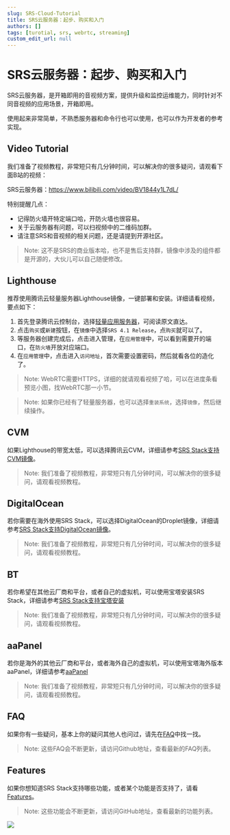 ```yaml
---
slug: SRS-Cloud-Tutorial
title: SRS云服务器：起步、购买和入门
authors: []
tags: [turotial, srs, webrtc, streaming]
custom_edit_url: null
---
```


# SRS云服务器：起步、购买和入门

SRS云服务器，是开箱即用的音视频方案，提供升级和监控运维能力，同时针对不同音视频的应用场景，开箱即用。

使用起来非常简单，不熟悉服务器和命令行也可以使用，也可以作为开发者的参考实现。

<!--truncate-->

## Video Tutorial

我们准备了视频教程，非常短只有几分钟时间，可以解决你的很多疑问，请观看下面B站的视频：

SRS云服务器：https://www.bilibili.com/video/BV1844y1L7dL/

特别提醒几点：

* 记得防火墙开特定端口哈，开防火墙也很容易。
* 关于云服务器有问题，可以扫视频中的二维码加群。
* 请注意SRS和音视频的相关问题，还是请提到开源社区。

> Note: 这不是SRS的商业版本哈，也不是售后支持群，镜像中涉及的组件都是开源的，大伙儿可以自己随便修改。

## Lighthouse

推荐使用腾讯云轻量服务器Lighthouse镜像，一键部署和安装。详细请看视频，要点如下：

1. 首先登录腾讯云控制台，选择[轻量应用服务器](https://console.cloud.tencent.com/lighthouse)，可阅读原文直达。
1. 点击`购买`或`新建`按钮，在`镜像`中选择`SRS 4.1 Release`，点`购买`就可以了。
1. 等服务器创建完成后，点击进入管理，在`应用管理`中，可以看到需要开的端口，在`防火墙`开放对应端口。
1. 在`应用管理`中，点击进入`访问地址`，首次需要设置密码，然后就看各位的造化了。

> Note: WebRTC需要HTTPS，详细的就请观看视频了哈，可以在进度条看预览小图，找WebRTC那一小节。

> Note: 如果你已经有了轻量服务器，也可以选择`重装系统`，选择`镜像`，然后继续操作。

## CVM

如果Lighthouse的带宽太低，可以选择腾讯云CVM，详细请参考[SRS Stack支持CVM镜像](https://mp.weixin.qq.com/s/x-PjoKjJj6HRF-eCKX0KzQ)。

> Note: 我们准备了视频教程，非常短只有几分钟时间，可以解决你的很多疑问，请观看视频教程。

## DigitalOcean

若你需要在海外使用SRS Stack，可以选择DigitalOcean的Droplet镜像，详细请参考[SRS Stack支持DigitalOcean镜像](https://mp.weixin.qq.com/s/_GcJm15BGv1qbmHixPQAGQ)。

> Note: 我们准备了视频教程，非常短只有几分钟时间，可以解决你的很多疑问，请观看视频教程。

## BT

若你希望在其他云厂商和平台，或者自己的虚拟机，可以使用宝塔安装SRS Stack，详细请参考[SRS Stack支持宝塔安装](https://mp.weixin.qq.com/s/nutc5eJ73aUa4Hc23DbCwQ)

> Note: 我们准备了视频教程，非常短只有几分钟时间，可以解决你的很多疑问，请观看视频教程。

## aaPanel

若你是海外的其他云厂商和平台，或者海外自己的虚拟机，可以使用宝塔海外版本aaPanel，详细请参考[aaPanel](https://blog.ossrs.io/how-to-setup-a-video-streaming-service-by-aapanel-9748ae754c8c)

> Note: 我们准备了视频教程，非常短只有几分钟时间，可以解决你的很多疑问，请观看视频教程。

## FAQ

如果你有一些疑问，基本上你的疑问其他人也问过，请先在[FAQ](https://github.com/ossrs/srs-stack/issues/4)中找一找。

> Note: 这些FAQ会不断更新，请访问Github地址，查看最新的FAQ列表。

## Features

如果你想知道SRS Stack支持哪些功能，或者某个功能是否支持了，请看[Features](https://github.com/ossrs/srs/issues/2856)。

> Note: 这些功能会不断更新，请访问GitHub地址，查看最新的功能列表。

![](https://ossrs.net/gif/v1/sls.gif?site=ossrs.net&path=/lts/blog-zh/22-04-09-SRS-Cloud-Tutorial)


